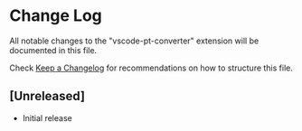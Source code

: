 # Change Log

All notable changes to the "vscode-pt-converter" extension will be documented in this file.

Check [Keep a Changelog](http://keepachangelog.com/) for recommendations on how to structure this file.

## [Unreleased]

- Initial release